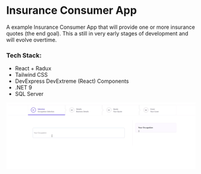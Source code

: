 # Insurance Consumer App 

A example Insurance Consumer App that will provide one or more insurance quotes (the end goal). This a still in very early stages of development and will evolve overtime.

### Tech Stack:

- React + Radux
- Tailwind CSS
- DevExpress DevExtreme (React) Components
- .NET 9
- SQL Server

![](readme/2024-10-13_20h51_17.gif)
